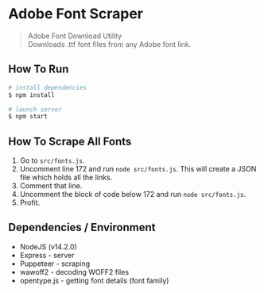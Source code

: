 # Adobe Font Scraper
> Adobe Font Download Utility<br>
Downloads .ttf font files from any Adobe font link.

## How To Run
```sh
# install dependencies
$ npm install

# launch server
$ npm start
```

## How To Scrape All Fonts

1. Go to `src/fonts.js`.
2. Uncomment line 172 and run `node src/fonts.js`. This will create a JSON file which holds all the links.
3. Comment that line.
4. Uncomment the block of code below 172 and run `node src/fonts.js`.
5. Profit.

## Dependencies / Environment

- NodeJS (v14.2.0)
- Express - server
- Puppeteer - scraping
- wawoff2 - decoding WOFF2 files
- opentype.js - getting font details (font family)


